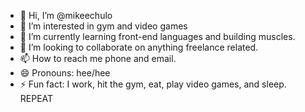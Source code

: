 - 👋 Hi, I’m @mikeechulo
- 👀 I’m interested in gym and video games
- 🌱 I’m currently learning front-end languages and building muscles.
- 💞️ I’m looking to collaborate on anything freelance related.
- 📫 How to reach me phone and email.
- 😄 Pronouns: hee/hee
- ⚡ Fun fact: I work, hit the gym, eat, play video games, and sleep. REPEAT

<!---
mikeechulo/mikeechulo is a ✨ special ✨ repository because its `README.md` (this file) appears on your GitHub profile.
You can click the Preview link to take a look at your changes.
--->
